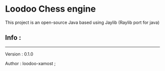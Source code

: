 # Loodoo Chess engine

This project is an open-source Java based using Jaylib (Raylib port for java)

## Info : 

___
Version : 0.1.0

Author : loodoo-xamost ; 


